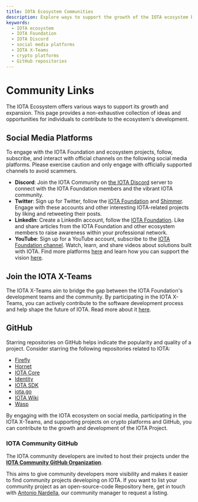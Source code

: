```yaml
---
title: IOTA Ecosystem Communities
description: Explore ways to support the growth of the IOTA ecosystem by engaging with social media platforms, joining the IOTA X-Teams, and participating on crypto platforms and GitHub. Learn how to connect with the IOTA Foundation and contribute to the development of the IOTA Project.
keywords:
  - IOTA ecosystem
  - IOTA Foundation
  - IOTA Discord
  - social media platforms
  - IOTA X-Teams
  - crypto platforms
  - GitHub repositories
---
```


# Community Links

The IOTA Ecosystem offers various ways to support its growth and expansion. This page provides a non-exhaustive
collection of ideas and opportunities for individuals to contribute to the ecosystem's development.

## Social Media Platforms

To engage with the IOTA Foundation and ecosystem projects, follow, subscribe, and interact with official channels on the
following social media platforms. Please exercise caution and only engage with officially supported channels to avoid
scammers.

- **Discord**: Join the IOTA Community on [the IOTA Discord](https://discord.iota.org/) server to connect with the IOTA Foundation members and the vibrant IOTA community.
- **Twitter**: Sign up for Twitter, follow the [IOTA Foundation](https://twitter.com/iota/) and [Shimmer](https://twitter.com/shimmernet). Engage with these accounts and other interesting IOTA-related projects by liking and retweeting their posts.
- **LinkedIn**: Create a LinkedIn account, follow the [IOTA Foundation](https://www.linkedin.com/company/iotafoundation/). Like and share articles from the IOTA Foundation and other ecosystem members to raise awareness within your professional network.
- **YouTube**: Sign up for a YouTube account, subscribe to the [IOTA Foundation channel](https://www.youtube.com/c/iotafoundation). Watch, learn, and share videos about solutions built with IOTA.
Find more platforms [here](./social-media.md) and learn how you can support the vision [here](./how-to-support.md).

## Join the IOTA X-Teams

The IOTA X-Teams aim to bridge the gap between the IOTA Foundation's development teams and the community. By
participating in the IOTA X-Teams, you can actively contribute to the software development process and help shape the
future of IOTA.
Read more about it [here](./x-teams.md).

## GitHub

Starring repositories on GitHub helps indicate the popularity and quality of a project. Consider starring the following
repositories related to IOTA:

- [Firefly](https://github.com/iotaledger/firefly)
- [Hornet](https://github.com/iotaledger/hornet)
- [IOTA Core](https://github.com/iotaledger/iota-core)
- [Identity](https://github.com/iotaledger/identity.rs)
- [IOTA SDK](https://github.com/iotaledger/iota-sdk)
- [iota.go](https://github.com/iotaledger/iota.go)
- [IOTA Wiki](https://github.com/iota-wiki/iota-wiki)
- [Wasp](https://github.com/iotaledger/wasp)

By engaging with the IOTA ecosystem on social media, participating in the IOTA X-Teams, and supporting projects on
crypto platforms and GitHub, you can contribute to the growth and development of the IOTA Project.

### IOTA Community GitHub

The IOTA community developers are invited to host their projects under the [**IOTA Community GitHub Organization**](https://github.com/iota-community).

This aims to give community developers more visibility and makes it easier to find community projects developing on IOTA.
If you want to list your community project as an open-source-code Repository here, get in touch with [Antonio Nardella](https://github.com/antonionardella), our community manager to request a listing.
